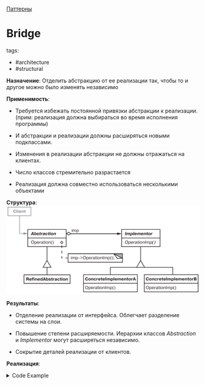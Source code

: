 [Паттерны](../../Patterns.md)

# Bridge

tags:

- #architecture
- #structural

**Назначение**: Отделить абстракцию от ее реализации так, чтобы то и другое можно было изменять независимо

**Применимость**:

- Требуется избежать постоянной привязки абстракции к реализации. (прим: реализация должна выбираться во время исполнения программы)

- И абстракции и реализации должны расширяться новыми подклассами.

- Изменения в реализации абстракции не должны отражаться на клиентах.

- Число классов стремительно разрастается

- Реализация должна совместно использоваться несколькими объектами

**Структура**:
![Bridge](./Bridge.png)

**Результаты**:

- Отделение реализации от интерфейса. Облегчает разделение системы на слои.

- Повышение степени расширяемости. Иерархии классов _Abstraction_ и _Implementor_ могут расширяться независимо.

- Сокрытие деталей реализации от клиентов.

**Реализация**:

<details>

<summary>Code Example</summary>
<img src="./BridgeExample.png" alt="Example Structure">
```js
```

</details>
